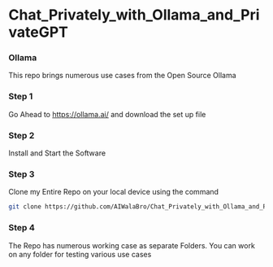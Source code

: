# Chat_Privately_with_Ollama_and_PrivateGPT


### Ollama
This repo brings numerous use cases from the Open Source Ollama

### Step 1
Go Ahead to https://ollama.ai/ and download the set up file

### Step 2
Install and Start the Software

### Step 3
Clone my Entire Repo on your local device using the command
```bash
git clone https://github.com/AIWalaBro/Chat_Privately_with_Ollama_and_PrivateGPT.git
```

### Step 4
The Repo has numerous working case as separate Folders. You can work on any folder for testing various use cases


